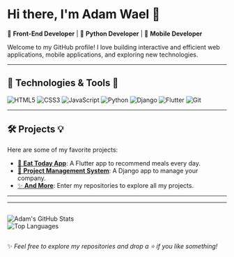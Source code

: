 # Hi there, I'm Adam Wael 👋

🎨 **Front-End Developer** | 🐍 **Python Developer** | 📱 **Mobile Developer**

Welcome to my GitHub profile! I love building interactive and efficient web applications, mobile applications, and exploring new technologies.

---

## 🔧 Technologies & Tools 🚀
![HTML5](https://img.shields.io/badge/-HTML5-E34F26?logo=html5&logoColor=white&style=flat-square)
![CSS3](https://img.shields.io/badge/-CSS3-1572B6?logo=css3&logoColor=white&style=flat-square)
![JavaScript](https://img.shields.io/badge/-JavaScript-F7DF1E?logo=javascript&logoColor=black&style=flat-square)
![Python](https://img.shields.io/badge/-Python-3776AB?logo=python&logoColor=white&style=flat-square)
![Django](https://img.shields.io/badge/-Django-092E20?logo=django&logoColor=white&style=flat-square)
![Flutter](https://img.shields.io/badge/-Flutter-02569B?logo=flutter&logoColor=white&style=flat-square)
![Git](https://img.shields.io/badge/-Git-F05032?logo=git&logoColor=white&style=flat-square)

---

## 🛠️ Projects 💡  
Here are some of my favorite projects:  
- [📱 **Eat Today App**](#): A Flutter app to recommend meals every day.  
- [🏢 **Project Management System**](#): A Django app to manage your company.  
- [✨ **And More**](#): Enter my repositories to explore all my projects.  

---

---

<div style="display:flex;">
  
![Adam's GitHub Stats](https://github-readme-stats.vercel.app/api?username=adamwassal&show_icons=true&theme=radical)  
![Top Languages](https://github-readme-stats.vercel.app/api/top-langs/?username=adamwassal&layout=compact&theme=radical)
</div>

✨ *Feel free to explore my repositories and drop a ⭐ if you like something!*  
